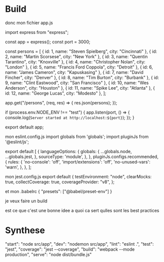 # Build


donc mon fichier app.js

import express from "express";

const app = express();
const port = 3000;

const persons = [
  { id: 1, name: "Steven Spielberg", city: "Cincinnati" },
  { id: 2, name: "Martin Scorsese", city: "New York" },
  { id: 3, name: "Quentin Tarantino", city: "Knoxville" },
  { id: 4, name: "Christopher Nolan", city: "London" },
  { id: 5, name: "Francis Ford Coppola", city: "Detroit" },
  { id: 6, name: "James Cameron", city: "Kapuskasing" },
  { id: 7, name: "David Fincher", city: "Denver" },
  { id: 8, name: "Tim Burton", city: "Burbank" },
  { id: 9, name: "Clint Eastwood", city: "San Francisco" },
  { id: 10, name: "Wes Anderson", city: "Houston" },
  { id: 11, name: "Spike Lee", city: "Atlanta" },
  { id: 12, name: "George Lucas", city: "Modesto" },
];

app.get("/persons", (req, res) => {
  res.json(persons);
});

if (process.env.NODE_ENV !== "test") {
  app.listen(port, () => {
    console.log(`Server started at http://localhost:${port}`);
  });
}

export default app;



mon eslint.config.js
import globals from 'globals';
import pluginJs from '@eslint/js';

export default [
  {
    languageOptions: {
      globals: {
        ...globals.node,
        ...globals.jest,
      },
      sourceType: 'module',
    },
  },
  pluginJs.configs.recommended,
  {
    rules: {
      'no-console': 'off', 
      'import/extensions': 'off',
      'no-unused-vars': 'warn',
    },
  },
];

mon jest.config.js
export default {
  testEnvironment: "node",
  clearMocks: true, 
  collectCoverage: true,
  coverageProvider: "v8",
};

et mon .babelrc
{
  "presets": ["@babel/preset-env"]
}

je veux faire un build


est ce que c'est une bonne idee
a quoi ca sert
qulles sont les best practices


# Synthese
"start": "node src/app",
    "dev": "nodemon src/app",
    "lint": "eslint .",
    "test": "jest",
    "coverage": "jest --coverage",
    "build": "webpack --mode production",
    "serve": "node dist/bundle.js"

